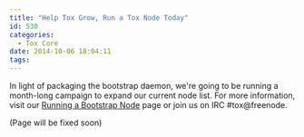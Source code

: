 ```yaml
---
title: "Help Tox Grow, Run a Tox Node Today"
id: 530
categories:
  - Tox Core
date: 2014-10-06 18:04:11
tags:
---
```


In light of packaging the bootstrap daemon, we're going to be running a month-long campaign to expand our current node list. For more information, visit our [Running a Bootstrap Node](https://blog.libtoxcore.so/running-a-bootstrap-node "Running a Bootstrap Node") page or join us on IRC #tox@freenode.

<!-- more -->

(Page will be fixed soon)
